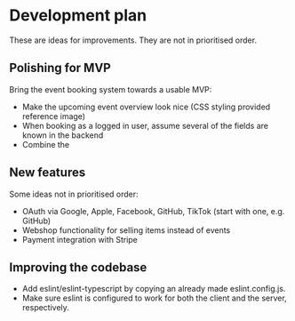# Development plan

These are ideas for improvements. They are not in prioritised order.

## Polishing for MVP

Bring the event booking system towards a usable MVP:

- Make the upcoming event overview look nice (CSS styling provided reference image)
- When booking as a logged in user, assume several of the fields are known in the backend
- Combine the

## New features

Some ideas not in prioritised order:

- OAuth via Google, Apple, Facebook, GitHub, TikTok (start with one, e.g. GitHub)
- Webshop functionality for selling items instead of events
- Payment integration with Stripe

## Improving the codebase

- Add eslint/eslint-typescript by copying an already made eslint.config.js.
- Make sure eslint is configured to work for both the client and the server, respectively.